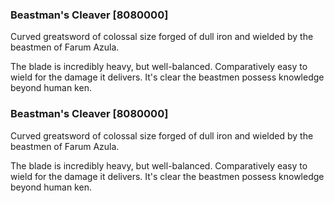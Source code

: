 ### Beastman's Cleaver [8080000]

Curved greatsword of colossal size forged of dull iron and wielded by the beastmen of Farum Azula.

The blade is incredibly heavy, but well-balanced. Comparatively easy to wield for the damage it delivers. It's clear the beastmen possess knowledge beyond human ken.### Beastman's Cleaver [8080000]

Curved greatsword of colossal size forged of dull iron and wielded by the beastmen of Farum Azula.

The blade is incredibly heavy, but well-balanced. Comparatively easy to wield for the damage it delivers. It's clear the beastmen possess knowledge beyond human ken.